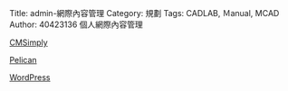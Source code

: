 Title: admin-網際內容管理
Category: 規劃
Tags: CADLAB, Ｍanual, MCAD
Author: 40423136
個人網際內容管理

<!-- PELICAN_END_SUMMARY -->

<a href="http://http://chin-com4456.rhcloud.com/get_page?heading=head+1">CMSimply</a>

<a href="http://40423136.github.io/blog/post/index.html">Pelican</a>

<a href="http://http://wp-com4456.rhcloud.com//">WordPress</a>
